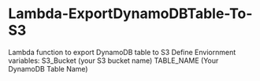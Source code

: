 # Lambda-ExportDynamoDBTable-To-S3
Lambda function to export DynamoDB table to S3
Define Enviornment variables:
S3_Bucket (your S3 bucket name)
TABLE_NAME (Your DynamoDB Table Name)
